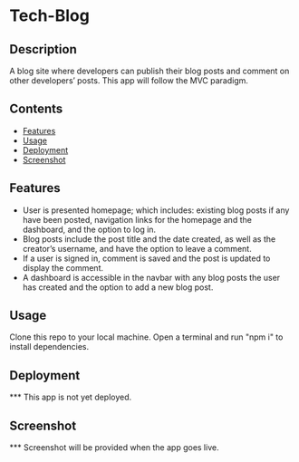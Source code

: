 # Tech-Blog

## Description

A blog site where developers can publish their blog posts and comment on other developers’ posts. This app will follow the MVC paradigm.

## Contents

- [Features](#features)
- [Usage](#iusage)
- [Deployment](#deployment)
- [Screenshot](#screenshot)

## Features

- User is presented homepage; which includes: existing blog posts if any have been posted, navigation links for the homepage and the dashboard, and the option to log in.
- Blog posts include the post title and the date created, as well as the creator’s username, and have the option to leave a comment.
- If a user is signed in, comment is saved and the post is updated to display the comment.
- A dashboard is accessible in the navbar with any blog posts the user has created and the option to add a new blog post.

## Usage

Clone this repo to your local machine. Open a terminal and run "npm i" to install dependencies.

## Deployment

\*\*\* This app is not yet deployed.

## Screenshot

\*\*\* Screenshot will be provided when the app goes live.
